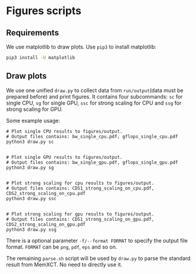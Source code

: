 # Figures scripts

## Requirements

We use matplotlib to draw plots. Use `pip3` to install matplotlib:

```bash
pip3 install -U matplotlib
```

## Draw plots

We use one unified `draw.py` to collect data from `run/output`(data must be prepared before) and print figures. It contains four subcommands: `sc` for single CPU, `sg` for single GPU, `ssc` for strong scaling for CPU and `ssg` for strong scaling for GPU.

Some example usage:

```shell
# Plot single CPU results to figures/output.
# Output files contains: bw_single_cpu.pdf, gflops_single_cpu.pdf
python3 draw.py sc


# Plot single GPU results to figures/output.
# Output files contains: bw_single_gpu.pdf, gflops_single_gpu.pdf
python3 draw.py sg


# Plot strong scaling for cpu results to figures/output.
# Output files contains: CDS1_strong_scaling_on_cpu.pdf, CDS2_strong_scaling_on_cpu.pdf
python3 draw.py ssc


# Plot strong scaling for gpu results to figures/output.
# Output files contains: CDS1_strong_scaling_on_gpu.pdf, CDS2_strong_scaling_on_gpu.pdf
python3 draw.py ssg

```

There is a optional parameter `-f/--format FORMAT` to specify the output file format. `FORMAT` can be `png`, `pdf`, `eps` and so on.


The remaining `parse.sh` script will be used by `draw.py` to parse the standard result from MemXCT. No need to directly use it.